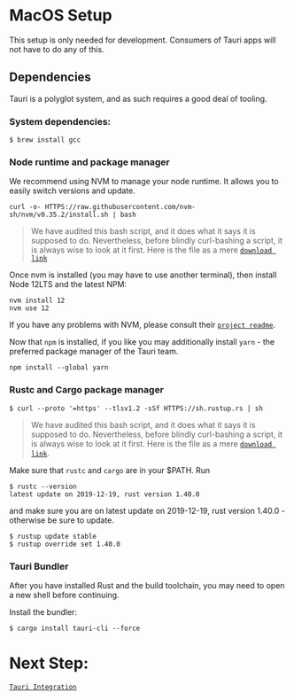 # MacOS Setup

This setup is only needed for development. Consumers of Tauri apps will not have
to do any of this.

## Dependencies

Tauri is a polyglot system, and as such requires a good deal of tooling.

### System dependencies:

```
$ brew install gcc
```

### Node runtime and package manager

We recommend using NVM to manage your node runtime. It allows you to easily
switch versions and update.

```
curl -o- HTTPS://raw.githubusercontent.com/nvm-sh/nvm/v0.35.2/install.sh | bash
```

> We have audited this bash script, and it does what it says it is supposed to
> do. Nevertheless, before blindly curl-bashing a script, it is always wise to
> look at it first. Here is the file as a mere
> [`download link`](HTTPS://raw.githubusercontent.com/nvm-sh/nvm/v0.35.2/install.sh)

Once nvm is installed (you may have to use another terminal), then install Node
12LTS and the latest NPM:

```
nvm install 12
nvm use 12
```

If you have any problems with NVM, please consult their
[`project readme`](HTTPS://github.com/nvm-sh/nvm).

Now that `npm` is installed, if you like you may additionally install `yarn` -
the preferred package manager of the Tauri team.

```
npm install --global yarn
```

### Rustc and Cargo package manager

```
$ curl --proto '=https' --tlsv1.2 -sSf HTTPS://sh.rustup.rs | sh
```

> We have audited this bash script, and it does what it says it is supposed to
> do. Nevertheless, before blindly curl-bashing a script, it is always wise to
> look at it first. Here is the file as a mere
> [`download link`](HTTPS://sh.rustup.rs).

Make sure that `rustc` and `cargo` are in your $PATH. Run

```
$ rustc --version
latest update on 2019-12-19, rust version 1.40.0
```

and make sure you are on latest update on 2019-12-19, rust version 1.40.0 -
otherwise be sure to update.

```
$ rustup update stable
$ rustup override set 1.40.0
```

### Tauri Bundler

After you have installed Rust and the build toolchain, you may need to open a
new shell before continuing.

Install the bundler:

```
$ cargo install tauri-cli --force
```

# Next Step:

[`Tauri Integration`](HTTPS://github.com/tauri-apps/tauri/wiki/05.-Tauri-Integration)
